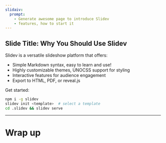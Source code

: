 ```yaml
---
slidaiv:
  prompt:
    - Generate awesome page to introduce Slidev
    - features, how to start it
---
```


## Slide Title: Why You Should Use Slidev

Slidev is a versatile slideshow platform that offers:

- Simple Markdown syntax, easy to learn and use!
- Highly customizable themes, UNOCSS support for styling
- Interactive features for audience engagement
- Export to HTML, PDF, or reveal.js

Get started:
```bash
npm i -g slidev
slidev init <template>  # select a template
cd .slidev && slidev serve
```

---

# Wrap up
